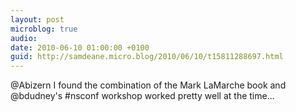 ```yaml
---
layout: post
microblog: true
audio: 
date: 2010-06-10 01:00:00 +0100
guid: http://samdeane.micro.blog/2010/06/10/t15811288697.html
---
```

@Abizern I found the combination of the Mark LaMarche book and @bdudney's #nsconf workshop worked pretty well at the time...
